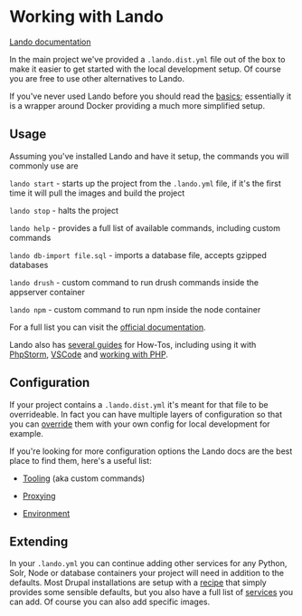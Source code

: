 # Working with Lando

[Lando documentation](https://docs.lando.dev/)

In the main project we've provided a `.lando.dist.yml` file out of the box to make it easier to get started with the local development setup. Of course you are free to use other alternatives to Lando.

If you've never used Lando before you should read the [basics](https://docs.lando.dev/basics/); essentially it is a wrapper around Docker providing a much more simplified setup.

## Usage

Assuming you've installed Lando and have it setup, the commands you will commonly use are

`lando start` - starts up the project from the `.lando.yml` file, if it's the first time it will pull the images and build the project

`lando stop` - halts the project

`lando help` - provides a full list of available commands, including custom commands

`lando db-import file.sql` - imports a database file, accepts gzipped databases

`lando drush` - custom command to run drush commands inside the appserver container

`lando npm` - custom command to run npm inside the node container

For a full list you can visit the [official documentation](https://docs.lando.dev/basics/usage.html).

Lando also has [several guides](https://docs.lando.dev/guides/lando-101/lando-overview.html) for How-Tos, including using it with [PhpStorm](https://docs.lando.dev/guides/lando-phpstorm.html), [VSCode](https://docs.lando.dev/guides/lando-with-vscode.html) and [working with PHP](https://docs.lando.dev/guides/installing-php-extensions-on-lando.html).

## Configuration

If your project contains a `.lando.dist.yml` it's meant for that file to be overrideable. In fact you can have multiple layers of configuration so that you can [override](https://docs.lando.dev/config/lando.html#base-file) them with your own config for local development for example.

If you're looking for more configuration options the Lando docs are the best place to find them, here's a useful list:

- [Tooling](https://docs.lando.dev/config/tooling.html) (aka custom commands)

- [Proxying](https://docs.lando.dev/config/proxy.html)

- [Environment](https://docs.lando.dev/config/env.html)

## Extending

In your `.lando.yml` you can continue adding other services for any Python, Solr, Node or database containers your project will need in addition to the defaults. Most Drupal installations are setup with a [recipe](https://docs.lando.dev/config/recipes.html) that simply provides some sensible defaults, but you also have a full list of [services](https://docs.lando.dev/config/services.html#supported-services) you can add. Of course you can also add specific images.
